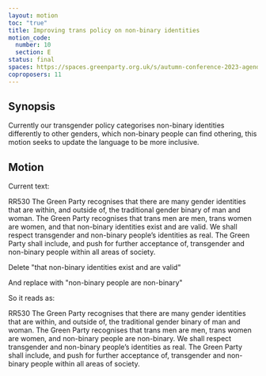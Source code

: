 ```yaml
---
layout: motion
toc: "true"
title: Improving trans policy on non-binary identities
motion_code:
  number: 10
  section: E
status: final
spaces: https://spaces.greenparty.org.uk/s/autumn-conference-2023-agenda-forum/post/post/view?id=11011
coproposers: 11
---
```

## Synopsis

Currently our transgender policy categorises non-binary identities differently to other genders, which non-binary people can find othering, this motion seeks to update the language to be more inclusive.

## Motion

Current text:

RR530 The Green Party recognises that there are many gender identities that are within, and outside of, the traditional gender binary of man and woman. The Green Party recognises that trans men are men, trans women are women, and that non-binary identities exist and are valid. We shall respect transgender and non-binary people’s identities as real. The Green Party shall include, and push for further acceptance of, transgender and non-binary people within all areas of society.

Delete "that non-binary identities exist and are valid"

And replace with "non-binary people are non-binary"

So it reads as:

RR530 The Green Party recognises that there are many gender identities that are within, and outside of, the traditional gender binary of man and woman. The Green Party recognises that trans men are men, trans women are women, and non-binary people are non-binary. We shall respect transgender and non-binary people’s identities as real. The Green Party shall include, and push for further acceptance of, transgender and non-binary people within all areas of society.
